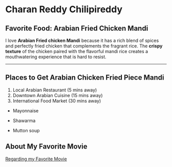 # Charan Reddy Chilipireddy

## Favorite Food: Arabian Fried Chicken Mandi

I love **Arabian Fried chicken Mandi** because it has a rich blend of spices and perfectly fried chicken that complements the fragrant rice. The **crispy texture** of the chicken paired with the flavorful mandi rice creates a mouthwatering experience that is hard to resist.


---
## Places to Get Arabian Chicken Fried Piece Mandi
1. Local Arabian Restaurant (5 mins away)
2. Downtown Arabian Cuisine (15 mins away)
3. International Food Market (30 mins away)


- Mayonnaise

- Shawarma

- Mutton soup

## About My Favorite Movie
[Regarding my Favorite Movie](./Mymovie.md)
